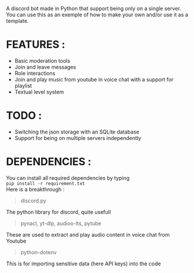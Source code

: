 A discord bot made in Python that support being only on a single server. 
You can use this as an exemple of how to make your own and/or use it as a template. 

# FEATURES :
- Basic moderation tools <br> 
- Join and leave messages <br>
- Role interactions <br>
- Join and play music from youtube in voice chat with a support for playlist <br>
- Textual level system <br>

# TODO :
- Switching the json storage with an SQLite database <br>
- Support for being on multiple servers independently<br>

# DEPENDENCIES : 
You can install all required dependencies by typing  
``pip install -r requirement.txt``
<br>
Here is a breakthrough : 

> discord.py <br>

The python library for discord, quite usefull <br>

> pynacl, yt-dlp, audioo-lts, pytube <br>

These are used to extract and play audio content in voice chat from Youtube <br>

> python-dotenv

This is for importing sensitive data (here API keys) into the code

 
